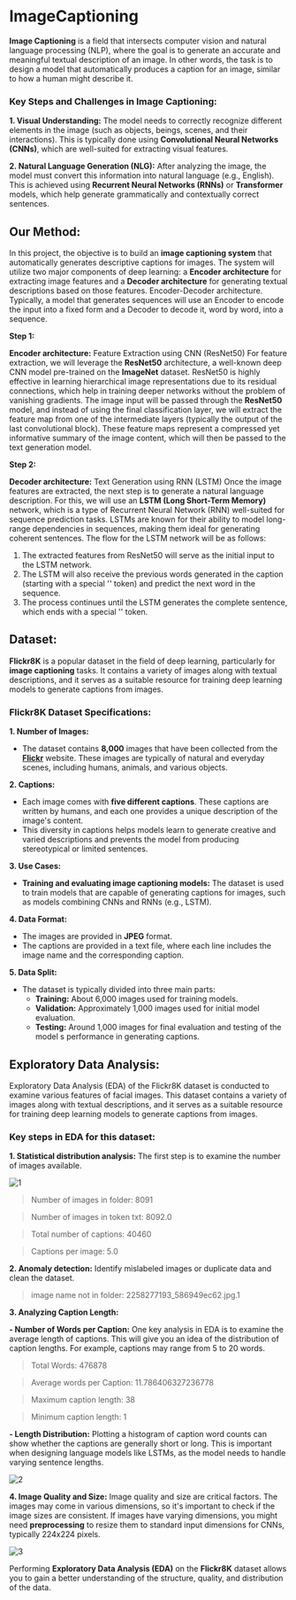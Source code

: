 # ImageCaptioning
**Image Captioning** is a field that intersects computer vision and natural language processing (NLP), where the goal is to generate an accurate and meaningful textual description of an image. In other words, the task is to design a model that automatically produces a caption for an image, similar to how a human might describe it.

### **Key Steps and Challenges in Image Captioning:**

**1. Visual Understanding:**
   The model needs to correctly recognize different elements in the image (such as objects, beings, scenes, and their interactions). This is typically done using **Convolutional Neural Networks (CNNs)**, which are well-suited for extracting visual features.
   
**2. Natural Language Generation (NLG):**
   After analyzing the image, the model must convert this information into natural language (e.g., English). This is achieved using **Recurrent Neural Networks (RNNs)** or **Transformer** models, which help generate grammatically and contextually correct sentences.

## **Our Method:**
In this project, the objective is to build an **image captioning system** that automatically generates descriptive captions for images. The system will utilize two major components of deep learning: a **Encoder architecture** for extracting image features and a **Decoder architecture** for generating textual descriptions based on those features.
Encoder-Decoder architecture. Typically, a model that generates sequences will use an Encoder to encode the input into a fixed form and a Decoder to decode it, word by word, into a sequence.

**Step 1:**

**Encoder architecture:** Feature Extraction using CNN (ResNet50)
For feature extraction, we will leverage the **ResNet50** architecture, a well-known deep CNN model pre-trained on the **ImageNet** dataset. ResNet50 is highly effective in learning hierarchical image representations due to its residual connections, which help in training deeper networks without the problem of vanishing gradients.
The image input will be passed through the **ResNet50** model, and instead of using the final classification layer, we will extract the feature map from one of the intermediate layers (typically the output of the last convolutional block). These feature maps represent a compressed yet informative summary of the image content, which will then be passed to the text generation model.

**Step 2:**

**Decoder architecture:** Text Generation using RNN (LSTM)
Once the image features are extracted, the next step is to generate a natural language description. For this, we will use an **LSTM (Long Short-Term Memory)** network, which is a type of Recurrent Neural Network (RNN) well-suited for sequence prediction tasks. LSTMs are known for their ability to model long-range dependencies in sequences, making them ideal for generating coherent sentences.
The flow for the LSTM network will be as follows:
1. The extracted features from ResNet50 will serve as the initial input to the LSTM network.
2. The LSTM will also receive the previous words generated in the caption (starting with a special '<start>' token) and predict the next word in the sequence.
3. The process continues until the LSTM generates the complete sentence, which ends with a special '<end>' token.

## **Dataset:**
**Flickr8K** is a popular dataset in the field of deep learning, particularly for **image captioning** tasks. It contains a variety of images along with textual descriptions, and it serves as a suitable resource for training deep learning models to generate captions from images.

### **Flickr8K Dataset Specifications:**

**1. Number of Images:**
   - The dataset contains **8,000** images that have been collected from the [**Flickr**](https://hockenmaier.cs.illinois.edu/8k-pictures.html) website. These images are typically of natural and everyday scenes, including humans, animals, and various objects.

**2. Captions:**
   - Each image comes with **five different captions**. These captions are written by humans, and each one provides a unique description of the image's content.
   - This diversity in captions helps models learn to generate creative and varied descriptions and prevents the model from producing stereotypical or limited sentences.

**3. Use Cases:**
   - **Training and evaluating image captioning models:** The dataset is used to train models that are capable of generating captions for images, such as models combining CNNs and RNNs (e.g., LSTM).

**4. Data Format:**
   - The images are provided in **JPEG** format.
   - The captions are provided in a text file, where each line includes the image name and the corresponding caption.

**5. Data Split:**
   - The dataset is typically divided into three main parts:
     - **Training:** About 6,000 images used for training models.
     - **Validation:** Approximately 1,000 images used for initial model evaluation.
     - **Testing:** Around 1,000 images for final evaluation and testing of the model s performance in generating captions.


## **Exploratory Data Analysis:**

Exploratory Data Analysis (EDA) of the Flickr8K dataset is conducted to examine various features of facial images. This dataset contains a variety of images along with textual descriptions, and it serves as a suitable resource for training deep learning models to generate captions from images.

### **Key steps in EDA for this dataset:**


**1. Statistical distribution analysis:** The first step is to examine the number of images available.


![1](https://github.com/user-attachments/assets/a9147f65-76ee-4c40-93fc-d980f5fa6e78)



> Number of images in folder: 8091

> Number of images in token txt: 8092.0

> Total number of captions: 40460

> Captions per image: 5.0




**2. Anomaly detection:** Identify mislabeled images or duplicate data and clean the dataset.

> image name not in folder: 2258277193_586949ec62.jpg.1



**3. Analyzing Caption Length:** 

   **- Number of Words per Caption:** One key analysis in EDA is to examine the average length of captions. This will give you an idea of the distribution of caption lengths. For example, captions may range from 5 to 20 words.

> Total Words: 476878

> Average words per Caption: 11.786406327236778

> Maximum caption length: 38

> Minimum caption length: 1

   **- Length Distribution:** Plotting a histogram of caption word counts can show whether the captions are generally short or long. This is important when designing language models like LSTMs, as the model needs to handle varying sentence lengths.


![2](https://github.com/user-attachments/assets/74342624-2958-4268-ab98-66a2bdbc29a9)


**4. Image Quality and Size:** Image quality and size are critical factors. The images may come in various dimensions, so it's important to check if the image sizes are consistent.  If images have varying dimensions, you might need **preprocessing** to resize them to standard input dimensions for CNNs, typically 224x224 pixels.


![3](https://github.com/user-attachments/assets/e7ca6410-ec61-4b85-9f8a-3ea9e2bc1d45)


Performing **Exploratory Data Analysis (EDA)** on the **Flickr8K** dataset allows you to gain a better understanding of the structure, quality, and distribution of the data.
